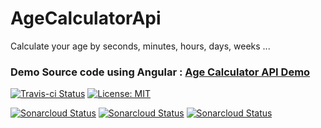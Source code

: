 # AgeCalculatorApi
Calculate your age by seconds, minutes, hours, days, weeks ...
### Demo Source code using Angular : [Age Calculator API Demo](https://github.com/barrouh/AgeCalculatorApiDemo)
[![Travis-ci Status](https://travis-ci.org/barrouh/AgeCalculatorApi.svg?branch=master)](https://travis-ci.org/barrouh/AgeCalculatorApi) [![License: MIT](https://img.shields.io/badge/License-MIT-yellow.svg)](https://opensource.org/licenses/MIT)

[![Sonarcloud Status](https://sonarcloud.io/api/project_badges/measure?project=barrouh_AgeCalculatorApi&metric=alert_status)](https://sonarcloud.io/dashboard?id=barrouh_AgeCalculatorApi) [![Sonarcloud Status](https://sonarcloud.io/api/project_badges/measure?project=barrouh_AgeCalculatorApi&metric=reliability_rating)](https://sonarcloud.io/dashboard?id=barrouh_AgeCalculatorApi) [![Sonarcloud Status](https://sonarcloud.io/api/project_badges/measure?project=barrouh_AgeCalculatorApi&metric=sqale_rating)](https://sonarcloud.io/dashboard?id=barrouh_AgeCalculatorApi) 
